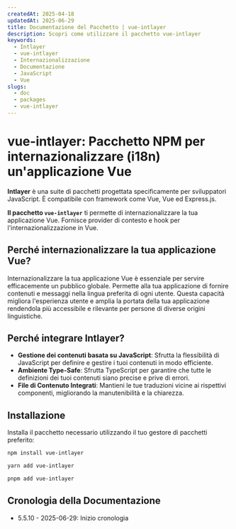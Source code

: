```yaml
---
createdAt: 2025-04-18
updatedAt: 2025-06-29
title: Documentazione del Pacchetto | vue-intlayer
description: Scopri come utilizzare il pacchetto vue-intlayer
keywords:
  - Intlayer
  - vue-intlayer
  - Internazionalizzazione
  - Documentazione
  - JavaScript
  - Vue
slugs:
  - doc
  - packages
  - vue-intlayer
---
```


# vue-intlayer: Pacchetto NPM per internazionalizzare (i18n) un'applicazione Vue

**Intlayer** è una suite di pacchetti progettata specificamente per sviluppatori JavaScript. È compatibile con framework come Vue, Vue ed Express.js.

**Il pacchetto `vue-intlayer`** ti permette di internazionalizzare la tua applicazione Vue. Fornisce provider di contesto e hook per l'internazionalizzazione in Vue.

## Perché internazionalizzare la tua applicazione Vue?

Internazionalizzare la tua applicazione Vue è essenziale per servire efficacemente un pubblico globale. Permette alla tua applicazione di fornire contenuti e messaggi nella lingua preferita di ogni utente. Questa capacità migliora l'esperienza utente e amplia la portata della tua applicazione rendendola più accessibile e rilevante per persone di diverse origini linguistiche.

## Perché integrare Intlayer?

- **Gestione dei contenuti basata su JavaScript**: Sfrutta la flessibilità di JavaScript per definire e gestire i tuoi contenuti in modo efficiente.
- **Ambiente Type-Safe**: Sfrutta TypeScript per garantire che tutte le definizioni dei tuoi contenuti siano precise e prive di errori.
- **File di Contenuto Integrati**: Mantieni le tue traduzioni vicine ai rispettivi componenti, migliorando la manutenibilità e la chiarezza.

## Installazione

Installa il pacchetto necessario utilizzando il tuo gestore di pacchetti preferito:

```bash packageManager="npm"
npm install vue-intlayer
```

```bash packageManager="yarn"
yarn add vue-intlayer
```

```bash packageManager="pnpm"
pnpm add vue-intlayer
```

## Cronologia della Documentazione

- 5.5.10 - 2025-06-29: Inizio cronologia
